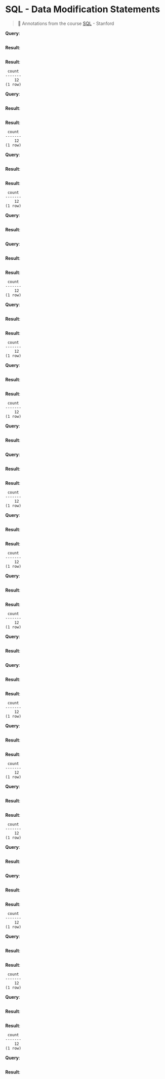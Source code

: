 # SQL - Data Modification Statements
> :dvd: Annotations from the course [SQL](https://lagunita.stanford.edu/courses/DB/SQL/SelfPaced/info) - Stanford

**Query**:

```sql

```

**Result**:

```

```

**Result**:

```
 count
-------
    12
(1 row)
```

**Query**:

```sql

```

**Result**:

```

```

**Result**:

```
 count
-------
    12
(1 row)
```

**Query**:

```sql

```

**Result**:

```

```

**Result**:

```
 count
-------
    12
(1 row)
```

**Query**:

```sql

```

**Result**:

```

```

**Query**:

```sql

```

**Result**:

```

```

**Result**:

```
 count
-------
    12
(1 row)
```

**Query**:

```sql

```

**Result**:

```

```

**Result**:

```
 count
-------
    12
(1 row)
```

**Query**:

```sql

```

**Result**:

```

```

**Result**:

```
 count
-------
    12
(1 row)
```

**Query**:

```sql

```

**Result**:

```

```

**Query**:

```sql

```

**Result**:

```

```

**Result**:

```
 count
-------
    12
(1 row)
```

**Query**:

```sql

```

**Result**:

```

```

**Result**:

```
 count
-------
    12
(1 row)
```

**Query**:

```sql

```

**Result**:

```

```

**Result**:

```
 count
-------
    12
(1 row)
```

**Query**:

```sql

```

**Result**:

```

```

**Query**:

```sql

```

**Result**:

```

```

**Result**:

```
 count
-------
    12
(1 row)
```

**Query**:

```sql

```

**Result**:

```

```

**Result**:

```
 count
-------
    12
(1 row)
```

**Query**:

```sql

```

**Result**:

```

```

**Result**:

```
 count
-------
    12
(1 row)
```

**Query**:

```sql

```

**Result**:

```

```

**Query**:

```sql

```

**Result**:

```

```

**Result**:

```
 count
-------
    12
(1 row)
```

**Query**:

```sql

```

**Result**:

```

```

**Result**:

```
 count
-------
    12
(1 row)
```

**Query**:

```sql

```

**Result**:

```

```

**Result**:

```
 count
-------
    12
(1 row)
```

**Query**:

```sql

```

**Result**:

```

```
